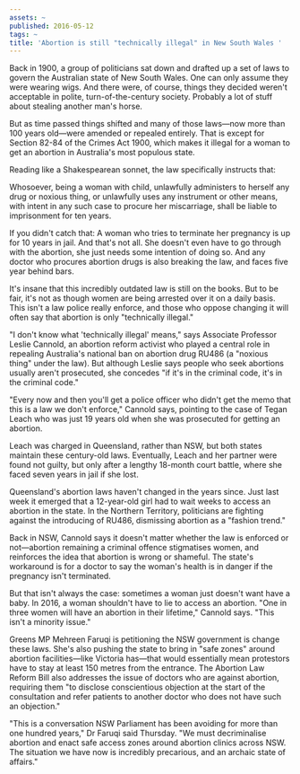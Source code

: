 ```yaml
---
assets: ~
published: 2016-05-12
tags: ~
title: 'Abortion is still "technically illegal" in New South Wales '
---
```

Back in 1900, a group of politicians sat down and drafted up a set of laws to govern the Australian state of New South Wales. One can only assume they were wearing wigs. And there were, of course, things they decided weren't acceptable in polite, turn-of-the-century society. Probably a lot of stuff about stealing another man's horse.

But as time passed things shifted and many of those laws—now more than 100 years old—were amended or repealed entirely. That is except for Section 82-84 of the Crimes Act 1900, which makes it illegal for a woman to get an abortion in Australia's most populous state.

Reading like a Shakespearean sonnet, the law specifically instructs that:

Whosoever, being a woman with child, 
unlawfully administers to herself any drug or noxious thing, or
unlawfully uses any instrument or other means,
with intent in any such case to procure her miscarriage,
shall be liable to imprisonment for ten years.

If you didn't catch that: A woman who tries to terminate her pregnancy is up for 10 years in jail. And that's not all. She doesn't even have to go through with the abortion, she just needs some intention of doing so. And any doctor who procures abortion drugs is also breaking the law, and faces five year behind bars.

It's insane that this incredibly outdated law is still on the books. But to be fair, it's not as though women are being arrested over it on a daily basis. This isn't a law police really enforce, and those who oppose changing it will often say that abortion is only "technically illegal."

"I don't know what 'technically illegal' means," says Associate Professor Leslie Cannold, an abortion reform activist who played a central role in repealing Australia's national ban on abortion drug RU486 (a "noxious thing" under the law). But although Leslie says people who seek abortions usually aren't prosecuted, she concedes "if it's in the criminal code, it's in the criminal code."

"Every now and then you'll get a police officer who didn't get the memo that this is a law we don't enforce," Cannold says, pointing to the case of Tegan Leach who was just 19 years old when she was prosecuted for getting an abortion.

Leach was charged in Queensland, rather than NSW, but both states maintain these century-old laws. Eventually, Leach and her partner were found not guilty, but only after a lengthy 18-month court battle, where she faced seven years in jail if she lost.

Queensland's abortion laws haven't changed in the years since. Just last week it emerged that a 12-year-old girl had to wait weeks to access an abortion in the state. In the Northern Territory, politicians are fighting against the introducing of RU486, dismissing abortion as a "fashion trend."

Back in NSW, Cannold says it doesn't matter whether the law is enforced or not—abortion remaining a criminal offence stigmatises women, and reinforces the idea that abortion is wrong or shameful. The state's workaround is for a doctor to say the woman's health is in danger if the pregnancy isn't terminated.

But that isn't always the case: sometimes a woman just doesn't want have a baby. In 2016, a woman shouldn't have to lie to access an abortion. "One in three women will have an abortion in their lifetime," Cannold says. "This isn't a minority issue."

Greens MP Mehreen Faruqi is petitioning the NSW government is change these laws. She's also pushing the state to bring in "safe zones" around abortion facilities—like Victoria has—that would essentially mean protestors have to stay at least 150 metres from the entrance. The Abortion Law Reform Bill also addresses the issue of doctors who are against abortion, requiring them "to disclose conscientious objection at the start of the consultation and refer patients to another doctor who does not have such an objection."

"This is a conversation NSW Parliament has been avoiding for more than one hundred years," Dr Faruqi said Thursday. "We must decriminalise abortion and enact safe access zones around abortion clinics across NSW. The situation we have now is incredibly precarious, and an archaic state of affairs."